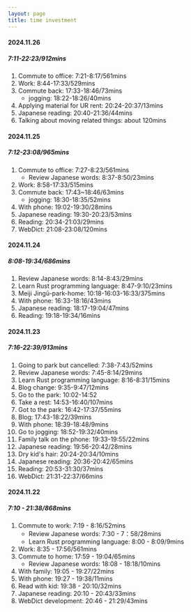 ```yaml
---
layout: page
title: time investment
---
```


#### 2024.11.26

##### 7:11-22:23/912mins

1. Commute to office: 7:21-8:17/561mins
2. Work: 8:44-17:33/529mins
3. Commute back: 17:33-18:46/73mins
    * jogging: 18:22-18:26/40mins
4. Applying material for UR rent: 20:24-20:37/13mins
5. Japanese reading: 20:40-21:36/44mins
6. Talking about moving related things: about 120mins

#### 2024.11.25

##### 7:12-23:08/965mins

1. Commute to office: 7:27-8:23/561mins
    * Review Japanese words: 8:37-8:50/23mins
2. Work: 8:58-17:33/515mins
3. Commute back: 17:43~18:46/63mins
    * jogging: 18:30-18:35/52mins
4. With phone: 19:02-19:30/28mins
5. Japanese reading: 19:30-20:23/53mins
6. Reading: 20:34-21:03/29mins
7. WebDict: 21:08-23:08/120mins

#### 2024.11.24

##### 8:08-19:34/686mins

1. Review Japanese words: 8:14-8:43/29mins
2. Learn Rust programming language: 8:47-9:10/23mins
3. Meiji Jingū-park-home: 10:18-16:03-16:33/375mins
4. With phone: 16:33-18:16/43mins
5. Japanese reading: 18:17-19:04/47mins
6. Reading: 19:18-19:34/16mins

#### 2024.11.23

##### 7:16-22:39/913mins

1. Going to park but cancelled: 7:38-7:43/52mins
2. Review Japanese words: 7:45-8:14/29mins
3. Learn Rust programming language: 8:16-8:31/15mins
4. Blog change: 9:35-9:47/12mins
5. Go to the park: 10:02-14:52
6. Take a rest: 14:53-16:40/107mins
7. Got to the park: 16:42-17:37/55mins
8. Blog: 17:43-18:22/39mins
9. With phone: 18:39-18:48/9mins
10. Go to jogging: 18:52-19:32/40mins
11. Family talk on the phone: 19:33-19:55/22mins
12. Japanese reading: 19:56-20:42/28mins
13. Dry kid's hair: 20:24-20:34/10mins
14. Japanese reading: 20:36-20:42/65mins
15. Reading: 20:53-31:30/37mins
16. WebDict: 21:31-22:37/66mins

#### 2024.11.22

##### 7:10 - 21:38/868mins

1. Commute to work: 7:19 - 8:16/52mins
    * Review Japanese words: 7:30 - 7：58/28mins
    * Learn Rust programming language: 8:00 - 8:09/9mins
2. Work: 8:35 - 17:56/561mins
3. Commute to home: 17:59 - 19:04/65mins
    * Review Japanese words: 18:08 - 18:18/10mins
4. With family: 19:05 - 19:27/22mins
5. With phone: 19:27 - 19:38/11mins
6. Read with kid: 19:38 - 20:10/32mins
7. Japanese reading: 20:10 - 20:43/33mins
8. WebDict development: 20:46 - 21:29/43mins
